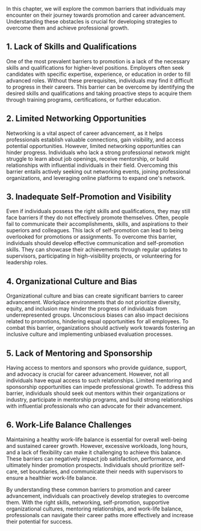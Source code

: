 
In this chapter, we will explore the common barriers that individuals may encounter on their journey towards promotion and career advancement. Understanding these obstacles is crucial for developing strategies to overcome them and achieve professional growth.

1\. Lack of Skills and Qualifications
------------------------------------

One of the most prevalent barriers to promotion is a lack of the necessary skills and qualifications for higher-level positions. Employers often seek candidates with specific expertise, experience, or education in order to fill advanced roles. Without these prerequisites, individuals may find it difficult to progress in their careers. This barrier can be overcome by identifying the desired skills and qualifications and taking proactive steps to acquire them through training programs, certifications, or further education.

2\. Limited Networking Opportunities
-----------------------------------

Networking is a vital aspect of career advancement, as it helps professionals establish valuable connections, gain visibility, and access potential opportunities. However, limited networking opportunities can hinder progress. Individuals who lack a strong professional network might struggle to learn about job openings, receive mentorship, or build relationships with influential individuals in their field. Overcoming this barrier entails actively seeking out networking events, joining professional organizations, and leveraging online platforms to expand one's network.

3\. Inadequate Self-Promotion and Visibility
-------------------------------------------

Even if individuals possess the right skills and qualifications, they may still face barriers if they do not effectively promote themselves. Often, people fail to communicate their accomplishments, skills, and aspirations to their superiors and colleagues. This lack of self-promotion can lead to being overlooked for promotions or assignments. To overcome this barrier, individuals should develop effective communication and self-promotion skills. They can showcase their achievements through regular updates to supervisors, participating in high-visibility projects, or volunteering for leadership roles.

4\. Organizational Culture and Bias
----------------------------------

Organizational culture and bias can create significant barriers to career advancement. Workplace environments that do not prioritize diversity, equity, and inclusion may hinder the progress of individuals from underrepresented groups. Unconscious biases can also impact decisions related to promotions, hindering equal opportunities for all employees. To combat this barrier, organizations should actively work towards fostering an inclusive culture and implementing unbiased evaluation processes.

5\. Lack of Mentoring and Sponsorship
------------------------------------

Having access to mentors and sponsors who provide guidance, support, and advocacy is crucial for career advancement. However, not all individuals have equal access to such relationships. Limited mentoring and sponsorship opportunities can impede professional growth. To address this barrier, individuals should seek out mentors within their organizations or industry, participate in mentorship programs, and build strong relationships with influential professionals who can advocate for their advancement.

6\. Work-Life Balance Challenges
-------------------------------

Maintaining a healthy work-life balance is essential for overall well-being and sustained career growth. However, excessive workloads, long hours, and a lack of flexibility can make it challenging to achieve this balance. These barriers can negatively impact job satisfaction, performance, and ultimately hinder promotion prospects. Individuals should prioritize self-care, set boundaries, and communicate their needs with supervisors to ensure a healthier work-life balance.

By understanding these common barriers to promotion and career advancement, individuals can proactively develop strategies to overcome them. With the right skills, networking, self-promotion, supportive organizational cultures, mentoring relationships, and work-life balance, professionals can navigate their career paths more effectively and increase their potential for success.
